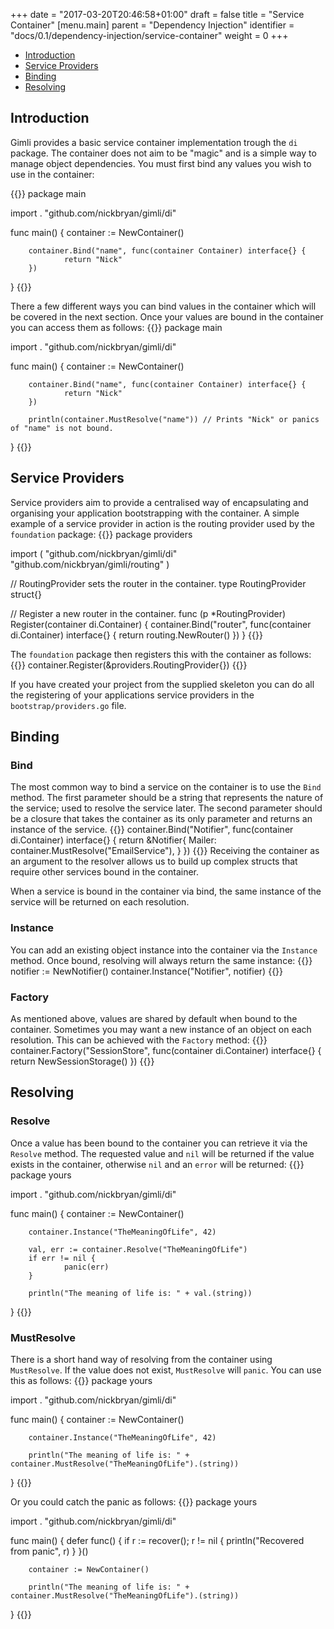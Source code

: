 +++
date = "2017-03-20T20:46:58+01:00"
draft = false 
title = "Service Container"
[menu.main]
  parent = "Dependency Injection"
  identifier = "docs/0.1/dependency-injection/service-container"
  weight = 0
+++

- [Introduction](#introduction)
- [Service Providers](#service-providers)
- [Binding](#binding)
- [Resolving](#resolving)

<a class="anchor" id="introduction"></a>
## Introduction
Gimli provides a basic service container implementation trough the `di` package. The container does not aim to be "magic" 
and is a simple way to manage object dependencies. You must first bind any values you wish to use in the container:

{{<highlight go>}}
package main

import . "github.com/nickbryan/gimli/di"

func main() {
        container := NewContainer()
        
        container.Bind("name", func(container Container) interface{} {
                return "Nick"
        })
}
{{</highlight>}}

There a few different ways you can bind values in the container which will be covered in the next section. Once your 
values are bound in the container you can access them as follows:
{{<highlight go>}}
package main

import . "github.com/nickbryan/gimli/di"

func main() {
        container := NewContainer()
        
        container.Bind("name", func(container Container) interface{} {
                return "Nick"
        })
        
        println(container.MustResolve("name")) // Prints "Nick" or panics of "name" is not bound.
}
{{</highlight>}}

<a class="anchor" id="service-providers"></a>
## Service Providers
Service providers aim to provide a centralised way of encapsulating and organising your application bootstrapping with 
the container. A simple example of a service provider in action is the routing provider used by the `foundation` package:
{{<highlight go>}}
package providers

import (
	"github.com/nickbryan/gimli/di"
	"github.com/nickbryan/gimli/routing"
)

// RoutingProvider sets the router in the container.
type RoutingProvider struct{}

// Register a new router in the container.
func (p *RoutingProvider) Register(container di.Container) {
	container.Bind("router", func(container di.Container) interface{} {
		return routing.NewRouter()
	})
}
{{</highlight>}}

The `foundation` package then registers this with the container as follows:
{{<highlight go>}}
container.Register(&providers.RoutingProvider{})
{{</highlight>}}
    
If you have created your project from the supplied skeleton you can do all the registering of your applications service 
providers in the `bootstrap/providers.go` file.

<a class="anchor" id="binding"></a>
## Binding
### Bind
The most common way to bind a service on the container is to use the `Bind` method. The first parameter should be a string 
that represents the nature of the service; used to resolve the service later. The second parameter should be a closure that 
takes the container as its only parameter and returns an instance of the service.
{{<highlight go>}}
container.Bind("Notifier", func(container di.Container) interface{} {
    return &Notifier{
        Mailer: container.MustResolve("EmailService"),
    }
})
{{</highlight>}}
Receiving the container as an argument to the resolver allows us to build up complex structs that require other services 
bound in the container.

When a service is bound in the container via bind, the same instance of the service will be returned on each resolution.

### Instance
You can add an existing object instance into the container via the `Instance` method. Once bound, resolving will always 
return the same instance:
{{<highlight go>}}
notifier := NewNotifier()
container.Instance("Notifier", notifier)
{{</highlight>}}
### Factory
As mentioned above, values are shared by default when bound to the container. Sometimes you may want a new instance of 
an object on each resolution. This can be achieved with the `Factory` method:
{{<highlight go>}}
container.Factory("SessionStore", func(container di.Container) interface{} {
        return NewSessionStorage()
})
{{</highlight>}}

<a class="anchor" id="resloving"></a>
## Resolving
### Resolve
Once a value has been bound to the container you can retrieve it via the `Resolve` method. The requested value and `nil` 
will be returned if the value exists in the container, otherwise `nil` and an `error` will be returned:
{{<highlight go>}}
package yours

import . "github.com/nickbryan/gimli/di"

func main() {
        container := NewContainer()
      
        container.Instance("TheMeaningOfLife", 42)
  
        val, err := container.Resolve("TheMeaningOfLife")
        if err != nil {
                panic(err)
        }
    
        println("The meaning of life is: " + val.(string))
}
{{</highlight>}}

### MustResolve
There is a short hand way of resolving from the container using `MustResolve`. If the value does not exist, `MustResolve` 
will `panic`. You can use this as follows:
{{<highlight go>}}
package yours

import . "github.com/nickbryan/gimli/di"

func main() {
        container := NewContainer()
      
        container.Instance("TheMeaningOfLife", 42)
    
        println("The meaning of life is: " + container.MustResolve("TheMeaningOfLife").(string))
}
{{</highlight>}}

Or you could catch the panic as follows:
{{<highlight go>}}
package yours

import . "github.com/nickbryan/gimli/di"

func main() {
        defer func() {
                if r := recover(); r != nil {
                    println("Recovered from panic", r)
                }
        }()

        container := NewContainer()
        
        println("The meaning of life is: " + container.MustResolve("TheMeaningOfLife").(string))
}
{{</highlight>}}
